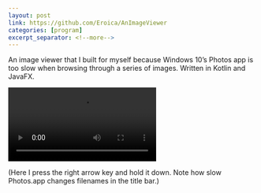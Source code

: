 ```yaml
---
layout: post
link: https://github.com/Eroica/AnImageViewer
categories: [program]
excerpt_separator: <!--more-->
---
```


An image viewer that I built for myself because Windows 10’s Photos app is too slow when browsing through a series of images. Written in Kotlin and JavaFX.

<video controls>
<source src="{{ '/videos/AnImageViewer.mp4' | relative_url }}">
</video>

(Here I press the right arrow key and hold it down. Note how slow Photos.app changes filenames in the title bar.)
<!--more-->
